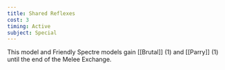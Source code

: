 ```yaml
---
title: Shared Reflexes
cost: 3
timing: Active
subject: Special
---
```

This model and Friendly Spectre models gain [[Brutal]] (1) and [[Parry]] (1) until the end of the Melee Exchange.